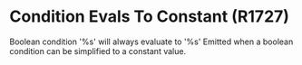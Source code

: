 # Condition Evals To Constant (R1727)

Boolean condition '%s' will always evaluate to '%s' Emitted when a
boolean condition can be simplified to a constant value.
